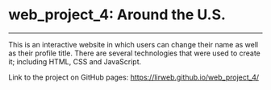 # web_project_4: Around the U.S.
----
This is an interactive website in which users can change their name as well as their profile title.
There are several technologies that were used to create it; including HTML, CSS and JavaScript.

Link to the project on GitHub pages: https://lirweb.github.io/web_project_4/


